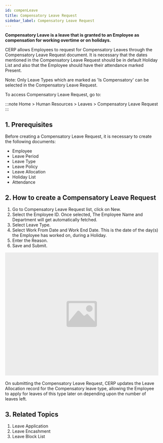 ```yaml
---
id: compenLeave
title: Compensatory Leave Request
sidebar_label: Compensatory Leave Request
---
```


**Compensatory Leave is a leave that is granted to an Employee as compensation for working overtime or on holidays.**

CERP allows Employees to request for Compensatory Leaves through the Compensatory Leave Request document. It is necessary that the dates mentioned in the Compensatory Leave Request should be in default Holiday List and also that the Employee should have their attendance marked Present.

Note: Only Leave Types which are marked as 'Is Compensatory' can be selected in the Compensatory Leave Request.

To access Compensatory Leave Request, go to:

:::note
Home > Human Resources > Leaves > Compensatory Leave Request
:::

## 1. Prerequisites

Before creating a Compensatory Leave Request, it is necessary to create the following documents:

- Employee
- Leave Period
- Leave Type
- Leave Policy
- Leave Allocation
- Holiday List
- Attendance

## 2. How to create a Compensatory Leave Request

1. Go to Compensatory Leave Request list, click on New.
1. Select the Employee ID. Once selected, The Employee Name and Department will get automatically fetched.
1. Select Leave Type.
1. Select Work From Date and Work End Date. This is the date of the day(s) the Employee has worked on, during a Holiday.
1. Enter the Reason.
1. Save and Submit.

![image](images/image.jpg)

On submitting the Compensatory Leave Request, CERP updates the Leave Allocation record for the Compensatory leave type, allowing the Employee to apply for leaves of this type later on depending upon the number of leaves left.

## 3. Related Topics

1. Leave Application
1. Leave Encashment
1. Leave Block List
